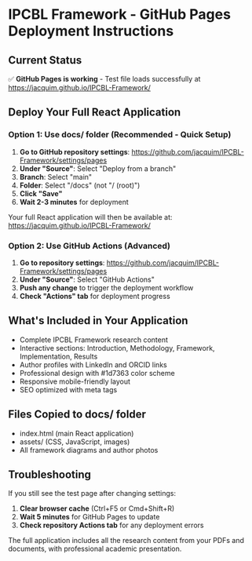 # IPCBL Framework - GitHub Pages Deployment Instructions

## Current Status
✅ **GitHub Pages is working** - Test file loads successfully at https://jacquim.github.io/IPCBL-Framework/

## Deploy Your Full React Application

### Option 1: Use docs/ folder (Recommended - Quick Setup)
1. **Go to GitHub repository settings**: https://github.com/jacquim/IPCBL-Framework/settings/pages
2. **Under "Source"**: Select "Deploy from a branch"
3. **Branch**: Select "main"
4. **Folder**: Select "/docs" (not "/ (root)")
5. **Click "Save"**
6. **Wait 2-3 minutes** for deployment

Your full React application will then be available at: https://jacquim.github.io/IPCBL-Framework/

### Option 2: Use GitHub Actions (Advanced)
1. **Go to repository settings**: https://github.com/jacquim/IPCBL-Framework/settings/pages
2. **Under "Source"**: Select "GitHub Actions"
3. **Push any change** to trigger the deployment workflow
4. **Check "Actions" tab** for deployment progress

## What's Included in Your Application
- Complete IPCBL Framework research content
- Interactive sections: Introduction, Methodology, Framework, Implementation, Results
- Author profiles with LinkedIn and ORCID links
- Professional design with #1d7363 color scheme
- Responsive mobile-friendly layout
- SEO optimized with meta tags

## Files Copied to docs/ folder
- index.html (main React application)
- assets/ (CSS, JavaScript, images)
- All framework diagrams and author photos

## Troubleshooting
If you still see the test page after changing settings:
1. **Clear browser cache** (Ctrl+F5 or Cmd+Shift+R)
2. **Wait 5 minutes** for GitHub Pages to update
3. **Check repository Actions tab** for any deployment errors

The full application includes all the research content from your PDFs and documents, with professional academic presentation.